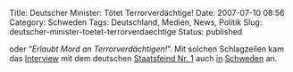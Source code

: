 Title: Deutscher Minister: Tötet Terrorverdächtige!
Date: 2007-07-10 08:56
Category: Schweden
Tags: Deutschland, Medien, News, Politik
Slug: deutscher-minister-toetet-terrorverdaechtige
Status: published

oder “*Erlaubt Mord an Terrorverdächtigen!*”. Mit solchen Schlagzeilen
kam das
[Interview](http://groups.google.de/group/de.org.ccc/browse_thread/thread/93cae7dbf3a14bde/1d3f33e0f484119e)
mit dem deutschen [Staatsfeind Nr.
1](http://www.spiegelfechter.com/wordpress/179/staatsfeind-nr-1) auch
[in](http://www.sr.se/cgi-bin/ekot/artikel.asp?Artikel=1471458)
[Schweden](http://www.dn.se/DNet/jsp/polopoly.jsp?a=669228) an.

